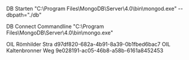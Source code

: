 DB Starten
"C:\Program Files\MongoDB\Server\4.0\bin\mongod.exe" --dbpath="./db"

DB Connect Commandline
"C:\Program Files\MongoDB\Server\4.0\bin\mongo.exe"

OIL Römhilder Stra d97df820-682a-4b91-8a39-0b1fbed6bac7
OIL Kaltenbronner Weg 9e028191-ac05-46b8-a58b-6161a8452453